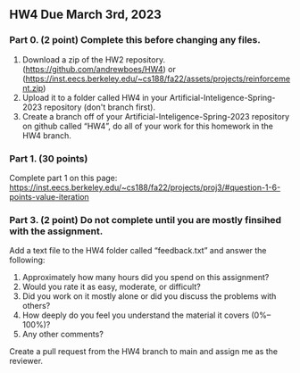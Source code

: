 ## HW4 Due March 3rd, 2023
### Part 0. (2 point) Complete this before changing any files.

1. Download a zip of the HW2 repository. (https://github.com/andrewboes/HW4) or (https://inst.eecs.berkeley.edu/~cs188/fa22/assets/projects/reinforcement.zip)
2. Upload it to a folder called HW4 in your Artificial-Inteligence-Spring-2023 repository (don't branch first).
3. Create a branch off of your Artificial-Inteligence-Spring-2023 repository on github called “HW4”, do all of your work for this homework in the HW4 branch.

### Part 1. (30 points)

Complete part 1 on this page: https://inst.eecs.berkeley.edu/~cs188/fa22/projects/proj3/#question-1-6-points-value-iteration


### Part 3. (2 point) Do not complete until you are mostly finsihed with the assignment.

Add a text file to the HW4 folder called “feedback.txt” and answer the following:

1. Approximately how many hours did you spend on this assignment?
2. Would you rate it as easy, moderate, or difficult?
3. Did you work on it mostly alone or did you discuss the problems with others?
4. How deeply do you feel you understand the material it covers (0%–100%)?
5. Any other comments?

Create a pull request from the HW4 branch to main and assign me as the reviewer.

